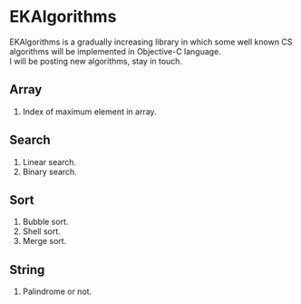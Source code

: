 EKAlgorithms
============

EKAlgorithms is a gradually increasing library in which some well known CS algorithms will be implemented in Objective-C language.  
I will be posting new algorithms, stay in touch.

Array
----- 
1. Index of maximum element in array.

Search
------ 
1. Linear search.
2. Binary search.

Sort
----
1. Bubble sort.
2. Shell sort.
3. Merge sort.

String
------
1. Palindrome or not.

